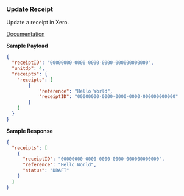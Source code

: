 ### Update Receipt

Update a receipt in Xero.

[Documentation](https://xeroapi.github.io/xero-node/accounting/index.html#api-Accounting-updateReceipt)

**Sample Payload**
```json
{
  "receiptID": "00000000-0000-0000-0000-000000000000",
  "unitdp": 4,
  "receipts": {
    "receipts": [
        {
            "reference": "Hello World",
            "receiptID": "00000000-0000-0000-0000-000000000000"
        }
    ]
  }
}
```

**Sample Response**
```json
{
  "receipts": [
    {
      "receiptID": "00000000-0000-0000-0000-000000000000",
      "reference": "Hello World",
      "status": "DRAFT"
    }
  ]
}
```
